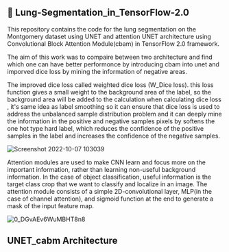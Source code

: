 ## 🦉 Lung-Segmentation_in_TensorFlow-2.0
This repository contains the code for the lung segmentation on the Montgomery dataset using UNET and attention UNET architecture using Convolutional Block Attention Module(cbam) in TensorFlow 2.0 framework.

The aim of this work was to compaire between two architecture and find which one can have better performonce by introducing cbam into unet and imporved dice loss by mining the information of negative areas. 

The improved dice loss called weighted dice loss (W_Dice loss). this loss function gives a small weight to the background area of the label, so the
background area will be added to the calculation when calculating dice loss , it's same idea as label smoothing so it can ensure that dice loss is
used to address the unbalanced sample distribution problem and it can deeply mine the information in the positive and negative samples pixels by softens 
the one hot type hard label, which reduces the confidence of the positive samples in the label and increases the confidence of the negative samples.

![Screenshot 2022-10-07 103039](https://user-images.githubusercontent.com/112108580/194523771-3fd3cfba-7e13-40cf-8521-eb7d92ca16f0.png)


Attention modules are used to make CNN learn and focus more on the important information, rather than learning non-useful background information. In the case of object classification, useful information is the target class crop that we want to classify and localize in an image.
The attention module consists of a simple 2D-convolutional layer, MLP(in the case of channel attention), and sigmoid function at the end to generate a mask of the input feature map.

![0_DGvAEv6WuMBHT8n8](https://user-images.githubusercontent.com/112108580/194531356-298e3b5e-0616-4342-b517-bea577d36281.png)


## UNET_cabm Architecture

